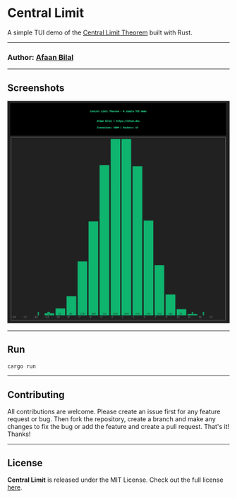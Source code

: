 Central Limit
=============

A simple TUI demo of the [Central Limit Theorem](https://en.wikipedia.org/wiki/Central_limit_theorem) built with Rust.

---

### **Author**: [Afaan Bilal](https://afaan.dev)

---

## Screenshots

![central limit](assets/central-limit.png)

---

## Run

````
cargo run
````

---

## Contributing
All contributions are welcome. Please create an issue first for any feature request
or bug. Then fork the repository, create a branch and make any changes to fix the bug
or add the feature and create a pull request. That's it!
Thanks!

---

## License
**Central Limit** is released under the MIT License.
Check out the full license [here](LICENSE).
